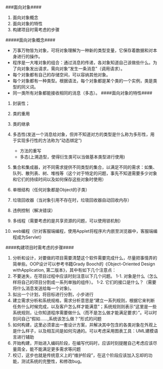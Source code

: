 ###面向对象####
1. 面向对象概念
2. 面向对象的特性
3. 构建项目时需考虑的步骤

#####面向对象概念####

- 万事万物皆为对象，可将对象理解为一种新的类型变量，它保存着数据和对本身进行的操作。
- 程序是一大堆对象的组合：通过消息的传递，各对象知道自己该做些什么。为了向对象发出请求，需向对象“发生一条消息”（调用请求）。
- 每个对象都有自己的存储空间，可以容纳其他对象。
- 每个对象都有一种类型。根据语法，每个对象都是某个类的一个实例，类是类型的同义词。
- 同一类所有对象都能接收相同的消息（多态）。
####面向对象的特性####
1. 封装性；
2. 类的重用
3. 类的继承
4. 多态性(发送一个消息给对象，但并不知道对方的类型是什么称为多形性，用于实现多行性的方法称为“动态绑定”)
	- 方法的重写
	- 多态(上溯造型，使得衍生类可以当做基本类型进行使用)
	
5. 集合和集成器，对不同需求提供不同类型的集合，以满足不同的需求：如集、队列、散列表、树、堆栈等（这个对于特定的问题，事先不知道需要多少对象和它们的持续时间以及如何保存这些对象时使用）
6. 单根结构（任何对象都是Object的子类）
7. 垃圾回收器（当对象引用不存在时，垃圾回收器自动回收内存）
8. 违例控制（解决错误）
9. 多线程（需要考虑的是共享资源的问题，可以使用锁机制）
10. web编程（针对客服端编程，使用Applet将程序片内嵌至浏览器中，客服端编程成为Servlet）

####构建项目时需考虑的步骤####
1. 分析和设计，对要做的项目需要清楚这个软件需要完成什么，尽量把事情弄的简单些。OOP设计可以参考书籍Grady Booch的《Object-Oriented Design withApplication, 第二版本》，其中有如下几个注意点：
 1. 不要迷失，在项目过程中应该时刻注意以下几个问题。
	1-1. 对象是什么（怎么样将自己的项目分割成一系列单独的组件）。
	1-2. 它们的接口是什么？（需要将什么消息发送给每一个对象)。
 2.  拟出一个计划，将目标进行分割，小步进行
 3.  建立需求分析和系统规格，需求分析意思是“建立一系列规则，根据它来判断任务什么时候完成，以及客户怎么样才能满意”；系统规则则表示“这里是一些系统规则，让你知道程序需要做什么（而不是怎么做才能满足要求）”。可以时刻问自己“假如......,系统该怎么做？”形式的问题
2. 如何构建，这里必须拿出一套设计方案，并解决其中包含的各类对象在外观上是什么样子，以及相互间是如何沟通的。可以考虑采用图表工具：UML建模语言进行辅助
3. 开始构建，开始进入编码阶段，在编写代码时，应该时刻提醒自己考虑应该尽量周全，能不能满足更多需求等问题
4. 校订，这步也就是传统意义上的“维护阶段”，在这个阶段应该加入忘却的功能，测试系统的完整性，和修改bug。